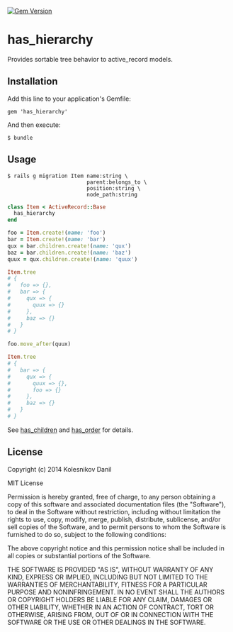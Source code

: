 [![Gem Version](https://badge.fury.io/rb/has_hierarchy.svg)](http://badge.fury.io/rb/has_hierarchy)

# has_hierarchy

Provides sortable tree behavior to active_record models.

## Installation

Add this line to your application's Gemfile:

    gem 'has_hierarchy'

And then execute:

    $ bundle

## Usage

    $ rails g migration Item name:string \
                             parent:belongs_to \
                             position:string \
                             node_path:string

```ruby
class Item < ActiveRecord::Base
  has_hierarchy
end

foo = Item.create!(name: 'foo')
bar = Item.create!(name: 'bar')
qux = bar.children.create!(name: 'qux')
baz = bar.children.create!(name: 'baz')
quux = qux.children.create!(name: 'quux')

Item.tree
# {
#   foo => {},
#   bar => {
#     qux => {
#       quux => {}
#     },
#     baz => {}
#   }
# }

foo.move_after(quux)

Item.tree
# {
#   bar => {
#     qux => {
#       quux => {},
#       foo => {}
#     },
#     baz => {}
#   }
# }

```

See [has_children](https://github.com/kolesnikovde/has_children) and
[has_order](https://github.com/kolesnikovde/has_order) for details.

## License

Copyright (c) 2014 Kolesnikov Danil

MIT License

Permission is hereby granted, free of charge, to any person obtaining
a copy of this software and associated documentation files (the
"Software"), to deal in the Software without restriction, including
without limitation the rights to use, copy, modify, merge, publish,
distribute, sublicense, and/or sell copies of the Software, and to
permit persons to whom the Software is furnished to do so, subject to
the following conditions:

The above copyright notice and this permission notice shall be
included in all copies or substantial portions of the Software.

THE SOFTWARE IS PROVIDED "AS IS", WITHOUT WARRANTY OF ANY KIND,
EXPRESS OR IMPLIED, INCLUDING BUT NOT LIMITED TO THE WARRANTIES OF
MERCHANTABILITY, FITNESS FOR A PARTICULAR PURPOSE AND
NONINFRINGEMENT. IN NO EVENT SHALL THE AUTHORS OR COPYRIGHT HOLDERS BE
LIABLE FOR ANY CLAIM, DAMAGES OR OTHER LIABILITY, WHETHER IN AN ACTION
OF CONTRACT, TORT OR OTHERWISE, ARISING FROM, OUT OF OR IN CONNECTION
WITH THE SOFTWARE OR THE USE OR OTHER DEALINGS IN THE SOFTWARE.
